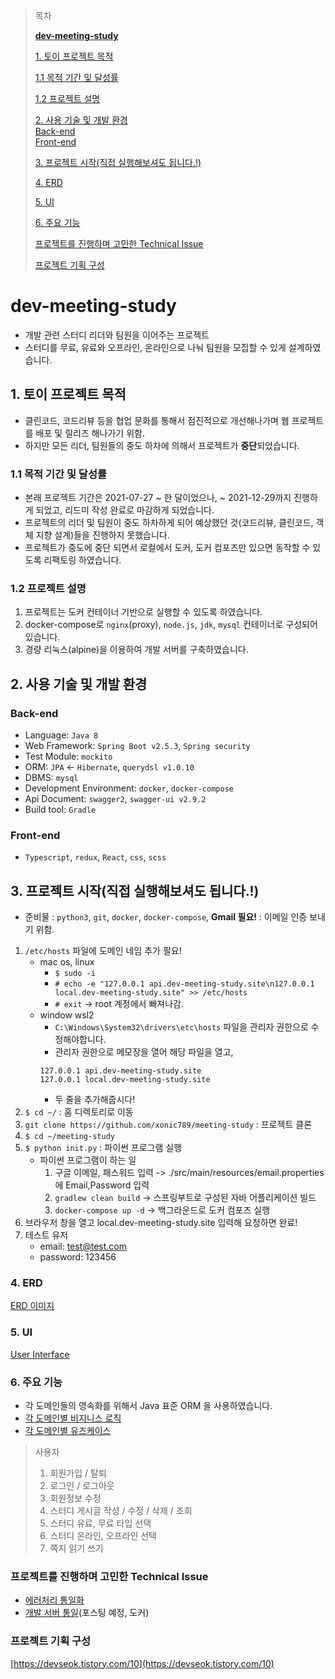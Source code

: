 > 목차
> 
> [**dev-meeting-study**](#dev-meeting-study)
> 
> [1. 토이 프로젝트 목적](#1-토이-프로젝트-목적)
> 
> [1.1 목적 기간 및 달성률](#11-목적-기간-및-달성률)
> 
> [1.2 프로젝트 설명](#12-프로젝트-설명)
> 
> [2. 사용 기술 및 개발 환경](#2-사용-기술-및-개발-환경)<br>
> [Back-end](#back-end)<br>
> [Front-end](#front-end)<br>
> 
> [3. 프로젝트 시작(직접 실행해보셔도 됩니다.!)](#3-프로젝트-시작직접-실행해보셔도-됩니다)
> 
> [4. ERD](#4-erd)
> 
> [5. UI](#5-ui)
> 
> [6. 주요 기능](#6-주요-기능)
> 
> [프로젝트를 진행하며 고민한 Technical Issue](#프로젝트를-진행하며-고민한-technical-issue)
> 
> [프로젝트 기획 구성 <br>](#프로젝트-기획-구성-br)

# dev-meeting-study
- 개발 관련 스터디 리더와 팀원을 이어주는 프로젝트
- 스터디를 무료, 유료와 오프라인, 온라인으로 나눠 팀원을 모집할 수 있게 설계하였습니다.

## 1. 토이 프로젝트 목적
- 클린코드, 코드리뷰 등을 협업 문화를 통해서 점진적으로 개선해나가며 웹 프로젝트를 배포 및 릴리즈 해나가기 위함.
- 하지만 모든 리더, 팀원들의 중도 하차에 의해서 프로젝트가 **중단**되었습니다.

### 1.1 목적 기간 및 달성률
- 본래 프로젝트 기간은 2021-07-27 ~ 한 달이었으나, ~ 2021-12-29까지 진행하게 되었고, 리드미 작성 완료로 마감하게 되었습니다. 
- 프로젝트의 리더 및 팀원이 중도 하차하게 되어 예상했던 것(코드리뷰, 클린코드, 객체 지향 설계)들을 진행하지 못했습니다.
- 프로젝트가 중도에 중단 되면서 로컬에서 도커, 도커 컴포즈만 있으면 동작할 수 있도록 리팩토링 하였습니다.

### 1.2 프로젝트 설명
1. 프로젝트는 도커 컨테이너 기반으로 실행할 수 있도록 하였습니다.
2. docker-compose로 `nginx`(proxy), `node.js`, `jdk`, `mysql` 컨테이너로 구성되어 있습니다.
3. 경량 리눅스(alpine)을 이용하여 개발 서버를 구축하였습니다.

## 2. 사용 기술 및 개발 환경
### Back-end
- Language: `Java 8`
- Web Framework: `Spring Boot v2.5.3`, `Spring security`
- Test Module: `mockito`
- ORM: `JPA` <- `Hibernate`, `querydsl v1.0.10`
- DBMS: `mysql`
- Development Environment: `docker`, `docker-compose`
- Api Document: `swagger2`, `swagger-ui v2.9.2`
- Build tool: `Gradle`

### Front-end
- `Typescript`, `redux`, `React`, `css`, `scss`

## 3. 프로젝트 시작(직접 실행해보셔도 됩니다.!)
- 준비물 : `python3`, `git`, `docker`, `docker-compose`, **Gmail 필요!** : 이메일 인증 보내기 위함.
1. `/etc/hosts` 파일에 도메인 네임 추가 필요!
   - mac os, linux
     - `$ sudo -i`
     - `# echo -e "127.0.0.1 api.dev-meeting-study.site\n127.0.0.1 local.dev-meeting-study.site" >> /etc/hosts`
     - `# exit` -> root 계정에서 빠져나감.
   - window wsl2
     - `C:\Windows\System32\drivers\etc\hosts` 파일을 관리자 권한으로 수정해야합니다.
     - 관리자 권한으로 메모장을 열어 해당 파일을 열고,
     ```
     127.0.0.1 api.dev-meeting-study.site
     127.0.0.1 local.dev-meeting-study.site
     ```
     - 두 줄을 추가해줍시다!
2. `$ cd ~/` : 홈 디렉토리로 이동
3. `git clone https://github.com/xonic789/meeting-study` : 프로젝트 클론
4. `$ cd ~/meeting-study`
5. `$ python init.py` : 파이썬 프로그램 실행
   - 파이썬 프로그램이 하는 일
      1. 구글 이메일, 패스워드 입력 -> ./src/main/resources/email.properties 에 Email,Password 입력
      2. `gradlew clean build` -> 스프링부트로 구성된 자바 어플리케이션 빌드
      3. `docker-compose up -d` -> 백그라운드로 도커 컴포즈 실행
6. 브라우저 창을 열고 local.dev-meeting-study.site 입력해 요청하면 완료!
7. 테스트 유저 
    - email: test@test.com
    - password: 123456


### 4. ERD
[ERD 이미지](readme_image/데브미팅%20프로젝트%20ERD.png)

### 5. UI
[User Interface](https://github.com/xonic789/meeting-study/wiki/User-Interface)

### 6. 주요 기능
- 각 도메인들의 영속화를 위해서 Java 표준 ORM 을 사용하였습니다.
- [각 도메인별 비지니스 로직](https://github.com/xonic789/meeting-study/wiki/Business-Rule)
- [각 도메인별 유즈케이스](https://github.com/xonic789/meeting-study/wiki/Use-Case)

> 사용자
> 1. 회원가입 / 탈퇴
> 2. 로그인 / 로그아웃
> 3. 회원정보 수정
> 4. 스터디 게시글 작성 / 수정 / 삭제 / 조회
> 5. 스터디 유료, 무료 타입 선택
> 6. 스터디 온라인, 오프라인 선택 
> 7. 쪽지 읽기 쓰기


### 프로젝트를 진행하며 고민한 Technical Issue

- [에러처리 통일화](https://devseok.tistory.com/10)
- [개발 서버 통일]()(포스팅 예정, 도커)


### 프로젝트 기획 구성 <br>
[https://devseok.tistory.com/10](https://devseok.tistory.com/10)
